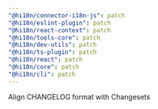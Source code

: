 ```yaml
---
"@hi18n/connector-i18n-js": patch
"@hi18n/eslint-plugin": patch
"@hi18n/react-context": patch
"@hi18n/tools-core": patch
"@hi18n/dev-utils": patch
"@hi18n/ts-plugin": patch
"@hi18n/react": patch
"@hi18n/core": patch
"@hi18n/cli": patch
---
```


Align CHANGELOG format with Changesets
